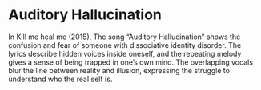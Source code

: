 # Auditory Hallucination

In Kill me heal me (2015), The song “Auditory Hallucination” shows the confusion and fear of someone with dissociative identity disorder. The lyrics describe hidden voices inside oneself, and the repeating melody gives a sense of being trapped in one’s own mind. The overlapping vocals blur the line between reality and illusion, expressing the struggle to understand who the real self is.
